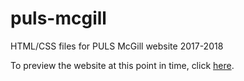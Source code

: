 # puls-mcgill
HTML/CSS files for PULS McGill website 2017-2018

To preview the website at this point in time, click [here](https://dy-lin.github.io/puls-mcgill/index.html).

